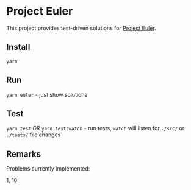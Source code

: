 # Project Euler

This project provides test-driven solutions for [Project Euler](https://projecteuler.net/).

## Install

`yarn`

## Run

`yarn euler` - just show solutions

## Test

`yarn test` _OR_ `yarn test:watch` - run tests, `watch` will listen for `./src/` or `./tests/` file changes

## Remarks

Problems currently implemented:

1, 10
